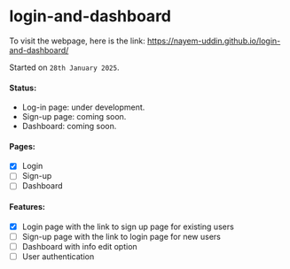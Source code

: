 # login-and-dashboard

To visit the webpage, here is the link: https://nayem-uddin.github.io/login-and-dashboard/

Started on `28th January 2025`.

#### Status:

- Log-in page: under development.
- Sign-up page: coming soon.
- Dashboard: coming soon.

#### Pages:

- [x] Login
- [ ] Sign-up
- [ ] Dashboard

#### Features:

- [x] Login page with the link to sign up page for existing users
- [ ] Sign-up page with the link to login page for new users
- [ ] Dashboard with info edit option
- [ ] User authentication
